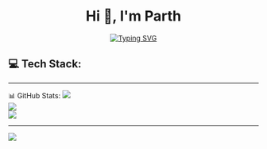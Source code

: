 <h1 align="center">Hi 👋, I'm Parth</h1>
<p align="center">
 <a href="https://git.io/typing-svg"><img src="https://readme-typing-svg.demolab.com?font=Fira+Code&pause=1000&width=435&lines=Designer+%2F++Developer" alt="Typing SVG" /></a>
</p>

## 💻 Tech Stack:

---

📊 GitHub Stats:
![](https://github-readme-stats.vercel.app/api?username=shindeparth&theme=slateorange&hide_border=false&include_all_commits=false&count_private=false)<br/>
![](https://github-readme-streak-stats.herokuapp.com/?user=shindeparth&theme=slateorange&hide_border=false)<br/>
![](https://github-readme-stats.vercel.app/api/top-langs/?username=shindeparth&theme=slateorange&hide_border=false&include_all_commits=false&count_private=false&layout=compact)

---

![](https://visitcount.itsvg.in/api?id=shindeparth&icon=0&color=0)
